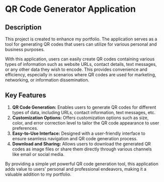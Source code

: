# QR Code Generator Application

## Description
This project is created to enhance my portfolio. The application serves as a tool for generating QR codes that users can utilize for various personal and business purposes. 

With this application, users can easily create QR codes containing various types of information such as website URLs, contact details, text messages, or any other data they wish to encode. This provides convenience and efficiency, especially in scenarios where QR codes are used for marketing, networking, or information dissemination.

## Key Features
1. **QR Code Generation:** Enables users to generate QR codes for different types of data, including URLs, contact information, text messages, etc.
2. **Customization Options:** Offers customization options such as size, color, and error correction level to tailor the QR code appearance to user preferences.
3. **Easy-to-Use Interface:** Designed with a user-friendly interface to ensure seamless navigation and QR code generation process.
4. **Download and Sharing:** Allows users to download the generated QR codes as image files or share them directly through various channels like email or social media.

By providing a simple yet powerful QR code generation tool, this application adds value to users' personal and professional endeavors, making it a valuable addition to my portfolio.
